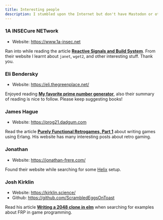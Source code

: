 ```yaml
---
title: Interesting people
description: I stumbled upon the Internet but don't have Mastodon or other ways to follow them
---
```


### 1A INSECure NETwork

- Website: https://www.1a-insec.net

Ran into while reading the article [**Reactive Signals and Build System**](https://www.1a-insec.net/blog/19-reactive-signal-and-build-system/). From their website I learnt about `janet`, `wget2`, and other interesting stuff. Thank you.

### Eli Bendersky

- Website: https://eli.thegreenplace.net/

Enjoyed reading [**My favorite prime number generator**](https://eli.thegreenplace.net/2023/my-favorite-prime-number-generator), also their summary of reading is nice to follow. Please keep suggesting books!

### James Hague

- Website: https://prog21.dadgum.com

Read the article [**Purely Functional Retrogames, Part 1**](https://prog21.dadgum.com/23.html) about writing games using Erlang. His website has many interesting posts about retro gaming.

### Jonathan

- Website: https://jonathan-frere.com/

Found their website while searching for some [Helix](https://jonathan-frere.com/posts/helix/) setup.

### Josh Kirklin

- Website: https://kirklin.science/
- Github: https://github.com/ScrambledEggsOnToast

Read his article [**Writing a 2048 clone in elm**](http://scrambledeggsontoast.github.io/2014/05/09/writing-2048-elm/) when searching for examples about FRP in game programming.
